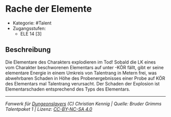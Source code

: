 <!---
Dies ist ein Fanwerk für DUNGEONSLAYERS (C) von Christian Kennig

Quellen:      [Bruder Grimms Talentpaket 1](https://www.f-space.de/ds4/downloads.html)
              [Talentbeschreibungen](https://www.f-space.de/ds4/tools-talentcards.html)
License:      [CC-BY-NC-SA 4.0](https://creativecommons.org/licenses/by-nc-sa/4.0/deed.de)
Richtlinien:  [Fanwerkrichtlinien](https://www.dungeonslayers.net/fanwerk-richtlinien/)
Autor:        Zauberlehrling
-->

  
# Rache der Elemente  
- Kategorie: #Talent  
- Zugangsstufen:  
  - ELE 14 [3]  

## Beschreibung  
Die Elementare des Charakters explodieren im Tod! Sobald die LK eines vom Charakter beschworenen Elementars auf unter -KÖR fällt, gibt er seine elementare Energie in einem Umkreis von Talentrang in Metern frei, was abwehrbaren Schaden in Höhe des Probenergebnisses einer Probe auf KÖR des Elementars mal Talentrang verursacht. Der Schaden der Explosion ist Elementarschaden entsprechend des Typs des Elementars.


___  
*Fanwerk für [Dungeonslayers](https://www.dungeonslayers.net/) (C) Christian Kennig | Quelle: Bruder Grimms Talentpaket 1 | Lizenz: [CC-BY-NC-SA 4.0](https://creativecommons.org/licenses/by-nc-sa/4.0/deed.de)*  
